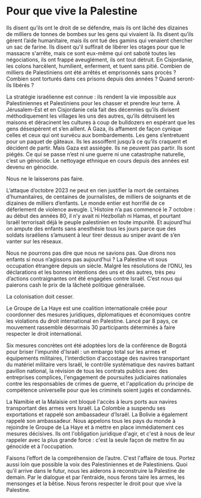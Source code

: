 # Pour que vive la Palestine

Ils disent qu’ils ont le droit de se défendre, mais ils ont lâché des dizaines de milliers de tonnes de bombes sur les gens qui vivaient là. Ils disent qu’ils gèrent l’aide humanitaire, mais ils ont tué des gamins qui venaient chercher un sac de farine. Ils disent qu'il suffirait de libérer les otages pour que le massacre s'arrête, mais ce sont eux-même qui ont saboté toutes les négociations, ils ont frappé aveuglément, ils ont tout détruit. En Cisjordanie, les colons harcèlent, humilient, enferment, et tuent sans pitié. Combien de milliers de Palestiniens ont été arrêtés et emprisonnés sans procès ? Combien sont torturés dans ces prisons depuis des années ? Quand seront-ils libérés ?

La stratégie israélienne est connue : ils rendent la vie impossible aux Palestiniennes et Palestiniens pour les chasser et prendre leur terre. À Jérusalem-Est et en Cisjordanie cela fait des décennies qu’ils divisent méthodiquement les villages les uns des autres, qu’ils détruisent les maisons et déracinent les cultures à coup de bulldozers en espérant que les gens désespèrent et s’en aillent. À Gaza, ils affament de façon cynique celles et ceux qui ont survécu aux bombardements. Les gens s’entretuent pour un paquet de gâteaux. Ils les assoiffent jusqu’à ce qu’ils craquent et décident de partir. Mais Gaza est assiégée. Ils ne peuvent pas partir. Ils sont piégés. Ce qui se passe n’est ni une guerre ni une catastrophe naturelle, c’est un génocide. Le nettoyage ethnique en cours depuis des années est devenu en génocide. 

Nous ne le laisserons pas faire. 

L’attaque d’octobre 2023 ne peut en rien justifier la mort de centaines d’humanitaires, de centaines de journalistes, de milliers de soignants et de dizaines de milliers d’enfants. Le monde entier est horrifié de ce déferlement de violence aveugle. L’Histoire n’a pas commencé le 7 octobre : au début des années 80, il n’y avait ni Hezbollah ni Hamas, et pourtant Israël terrorisait déjà le peuple palestinien en toute impunité. Et aujourd’hui on ampute des enfants sans anesthésie tous les jours parce que des soldats israéliens s’amusent à leur tirer dessus au sniper avant de s’en vanter sur les réseaux. 

Nous ne pourrons pas dire que nous ne savions pas. Que dirons nos enfants si nous n’agissons pas aujourd’hui ? La Palestine vit sous occupation étrangère depuis un siècle. Malgré les résolutions de l’ONU, les déclarations et les bonnes intentions des uns et des autres, très peu d’actions contraignantes ont été engagées contre Israël. C’est nous qui paierons cash le prix de la lâcheté politique généralisée. 

La colonisation doit cesser.

Le Groupe de La Haye est une coalition internationale créée pour coordonner des mesures juridiques, diplomatiques et économiques contre les violations du droit international en Palestine. Lancé par 8 pays, ce mouvement rassemble désormais 30 participants déterminés à faire respecter le droit international.

Six mesures concrètes ont été adoptées lors de la conférence de Bogotá pour briser l'impunité d'Israël : un embargo total sur les armes et équipements militaires, l'interdiction d'accostage des navires transportant du matériel militaire vers Israël, le contrôle systématique des navires battant pavillon national, la révision de tous les contrats publics avec des entreprises complices, l'engagement de poursuites judiciaires nationales contre les responsables de crimes de guerre, et l'application du principe de compétence universelle pour que les criminels soient jugés et condamnés.

La Namibie et la Malaisie ont bloqué l'accès à leurs ports aux navires transportant des armes vers Israël. La Colombie a suspendu ses exportations et rappelé son ambassadeur d’Israël. La Bolivie a également rappelé son ambassadeur. Nous appelons tous les pays du monde à rejoindre le Groupe de La Haye et à mettre en place immédiatement ces mesures décisives. Ils ont l'obligation juridique d'agir, et c'est à nous de leur rappeler avec la plus grande force : c'est la seule façon de mettre fin au génocide et à l'occupation.

Faisons l’effort de la compréhension de l’autre. C'est l'affaire de tous. Portez aussi loin que possible la voix des Palestiniennes et de Palestiniens. Quoi qu’il arrive dans le futur, nous les aiderons à reconstruire la Palestine de demain. Par le dialogue et par l’entraide, nous ferons taire les armes, les mensonges et la bêtise. Nous ferons respecter le droit pour que vive la Palestine. 


